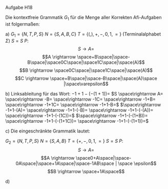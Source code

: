 Aufgabe H18

Die kontextfreie Grammatik $G_1$ für die Menge aller Korrekten Afi-Aufgaben ist folgermaßen:

a)
$G_1 = \{N,T,P,S\}$
$N = \{S,A,B,C\}$
$T = \{(,),+,-,0,1,=\}$ (Terminalalphabet $\Sigma$)
$S = S$
$P:$
$$S \rightarrow A=$$
$$A \rightarrow \space+B\space|\space-B\space|\space0C\space|\space1C\space|\space(A)$$
$$B \rightarrow \space0C\space|\space1C\space|\space(A)$$
$$C \rightarrow \space+B\space|\space-B\space|\space(A)\space |\space\varepsilon$$

b) Linksableitung für das Wort: $-1+1-(-(1+1))=$
$S \space\rightarrow A= \space\rightarrow -B= \space\rightarrow -1C= \space\rightarrow -1+B= \space\rightarrow -1+1C= \space\rightarrow -1+1-B=$ 
$\space\rightarrow -1+1-(A)= \space\rightarrow -1+1-(-B)= \space\rightarrow -1+1-(-(A))= \space\rightarrow -1+1-(-(1C))=$
$\space\rightarrow -1+1-(-(1+B))= \space\rightarrow -1+1-(-(1+1C))= \space\rightarrow -1+1-(-(1+1))=$

c)
Die eingeschränkte Grammatik lautet:


$G_2 = \{N,T,P,S\}$
$N = \{S,A,B\}$
$T = \{+,-,0,1,=\}$ 
$S = S$
$P:$
$$S \rightarrow A=$$
$$A \rightarrow \space0+A\space|\space-0A\space|\space+1A\space|\space-1AB\space | \space \epsilon$$
$$B \rightarrow \space+1A\space$$

d)
